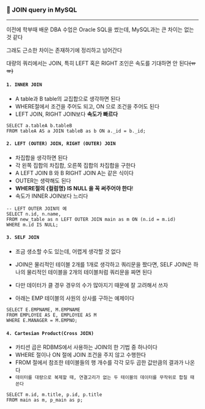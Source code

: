 ### 🤝 JOIN query in MySQL

---

이전에 학부때 배운 DBA 수업은 Oracle SQL을 썼는데, MySQL과는 큰 차이는 없는 것 같다

그래도 근소한 차이는 존재하기에 정리하고 넘어간다

대량의 쿼리에서는 JOIN, 특히 LEFT 혹은 RIGHT 조인은 속도를 기대하면 안 된다~~(ㅠㅠ)~~



#### `1. INNER JOIN`

- A table과 B table의 교집합으로 생각하면 된다
- WHERE절에서 조건을 주어도 되고, ON 으로 조건을 주어도 된다
- LEFT JOIN, RIGHT JOIN보다 **속도가 빠르다**

```mariadb
SELECT a.tableA b.tableB 
FROM tableA AS a JOIN tableB as b ON a._id = b._id;
```



#### `2. LEFT (OUTER) JOIN, RIGHT (OUTER) JOIN`

- 차집합을 생각하면 된다
- 각 왼쪽 집합의 차집합, 오른쪽 집합의 차집합을 구한다
- A LEFT JOIN B 와 B RIGHT JOIN A는 같은 식이다
- OUTER는 생략해도 된다
- **WHERE절의 {컬럼명} IS NULL 을 꼭 써주어야 한다**!
- 속도가 INNER JOIN보다 느리다

``` mariadb
-- LEFT OUTER JOIN의 예
SELECT n.id, n.name, 
FROM new_table as n LEFT OUTER JOIN main as m ON (n.id = m.id) 
WHERE m.id IS NULL;
```



#### `3. SELF JOIN`

- 조금 생소할 수도 있는데, 어렵게 생각할 것 없다
- JOIN은 물리적인 테이블 2개를 1개로 생각하고 쿼리문을 짰다면, SELF JOIN은 하나의 물리적인 테이블을 2개의 테이블처럼 쿼리문을 짜면 된다
- 다만 데이터가 클 경우 경우의 수가 많아지기 때문에 잘 고려해서 쓰자

- 아래는 EMP 테이블의 사원의 상사를 구하는 예제이다

``` mariadb
SELECT E.EMPNAME, M.EMPNAME
FROM EMPLOYEE AS E, EMPLOYEE AS M
WHERE E.MANAGER = M.EMPNO;
```



#### `4. Cartesian Product(Cross JOIN)`

- 카티션 곱은 RDBMS에서 사용하는 JOIN의 한 기법 중 하나이다
- WHERE 절이나 ON 절에 JOIN 조건을 주지 않고 수행한다
- FROM 절에서 참조한 테이블들의 행 개수를 각각 모두 곱한 값만큼의 결과가 나온다
- `데이터를 대량으로 복제할 때, 연결고리가 없는 두 테이블의 데이터를 무작위로 합칠 때 쓴다`

``` mariadb
SELECT m.id, m.title, p.id, p.title
FROM main as m, p_main as p;
```

